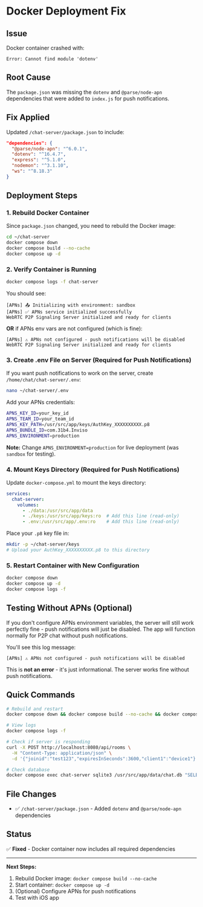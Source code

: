 # Docker Deployment Fix

## Issue
Docker container crashed with:
```
Error: Cannot find module 'dotenv'
```

## Root Cause
The `package.json` was missing the `dotenv` and `@parse/node-apn` dependencies that were added to `index.js` for push notifications.

## Fix Applied
Updated `/chat-server/package.json` to include:
```json
"dependencies": {
  "@parse/node-apn": "^6.0.1",
  "dotenv": "^16.4.7",
  "express": "^5.1.0",
  "nodemon": "^3.1.10",
  "ws": "^8.18.3"
}
```

## Deployment Steps

### 1. Rebuild Docker Container
Since `package.json` changed, you need to rebuild the Docker image:

```bash
cd ~/chat-server
docker compose down
docker compose build --no-cache
docker compose up -d
```

### 2. Verify Container is Running
```bash
docker compose logs -f chat-server
```

You should see:
```
[APNs] 📤 Initializing with environment: sandbox
[APNs] ✅ APNs service initialized successfully
WebRTC P2P Signaling Server initialized and ready for clients
```

**OR** if APNs env vars are not configured (which is fine):
```
[APNs] ⚠️ APNs not configured - push notifications will be disabled
WebRTC P2P Signaling Server initialized and ready for clients
```

### 3. Create .env File on Server (Required for Push Notifications)

If you want push notifications to work on the server, create `/home/chat/chat-server/.env`:

```bash
nano ~/chat-server/.env
```

Add your APNs credentials:
```bash
APNS_KEY_ID=your_key_id
APNS_TEAM_ID=your_team_id
APNS_KEY_PATH=/usr/src/app/keys/AuthKey_XXXXXXXXXX.p8
APNS_BUNDLE_ID=com.31b4.Inviso
APNS_ENVIRONMENT=production
```

**Note:** Change `APNS_ENVIRONMENT=production` for live deployment (was `sandbox` for testing).

### 4. Mount Keys Directory (Required for Push Notifications)

Update `docker-compose.yml` to mount the keys directory:

```yaml
services:
  chat-server:
    volumes:
      - ./data:/usr/src/app/data
      - ./keys:/usr/src/app/keys:ro  # Add this line (read-only)
      - .env:/usr/src/app/.env:ro    # Add this line (read-only)
```

Place your `.p8` key file in:
```bash
mkdir -p ~/chat-server/keys
# Upload your AuthKey_XXXXXXXXXX.p8 to this directory
```

### 5. Restart Container with New Configuration

```bash
docker compose down
docker compose up -d
docker compose logs -f
```

## Testing Without APNs (Optional)

If you don't configure APNs environment variables, the server will still work perfectly fine - push notifications will just be disabled. The app will function normally for P2P chat without push notifications.

You'll see this log message:
```
[APNs] ⚠️ APNs not configured - push notifications will be disabled
```

This is **not an error** - it's just informational. The server works fine without push notifications.

## Quick Commands

```bash
# Rebuild and restart
docker compose down && docker compose build --no-cache && docker compose up -d

# View logs
docker compose logs -f

# Check if server is responding
curl -X POST http://localhost:8080/api/rooms \
  -H "Content-Type: application/json" \
  -d '{"joinid":"test123","expiresInSeconds":3600,"client1":"device1"}'

# Check database
docker compose exec chat-server sqlite3 /usr/src/app/data/chat.db "SELECT * FROM pendings;"
```

## File Changes

- ✅ `/chat-server/package.json` - Added `dotenv` and `@parse/node-apn` dependencies

## Status

✅ **Fixed** - Docker container now includes all required dependencies

---

**Next Steps:**
1. Rebuild Docker image: `docker compose build --no-cache`
2. Start container: `docker compose up -d`
3. (Optional) Configure APNs for push notifications
4. Test with iOS app
